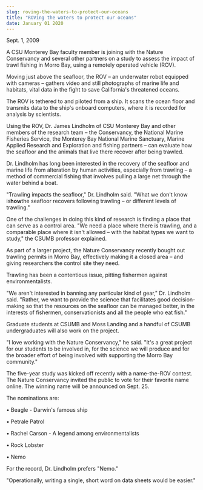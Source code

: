 ```yaml
---
slug: roving-the-waters-to-protect-our-oceans
title: "ROVing the waters to protect our oceans"
date: January 01 2020
---
```


<p>Sept. 1, 2009
</p><p>A CSU Monterey Bay faculty member is joining with the Nature Conservancy and several other partners on a study to assess the impact of trawl fishing in Morro Bay, using a remotely operated vehicle (ROV).
</p><p>Moving just above the seafloor, the ROV – an underwater robot equipped with cameras – gathers video and still photographs of marine life and habitats, vital data in the fight to save California's threatened oceans.
</p><p>The ROV is tethered to and piloted from a ship. It scans the ocean floor and transmits data to the ship's onboard computers, where it is recorded for analysis by scientists.
</p><p>Using the ROV, Dr. James Lindholm of CSU Monterey Bay and other members of the research team – the Conservancy, the National Marine Fisheries Service, the Monterey Bay National Marine Sanctuary, Marine Applied Research and Exploration and fishing partners – can evaluate how the seafloor and the animals that live there recover after being trawled.
</p><p>Dr. Lindholm has long been interested in the recovery of the seafloor and marine life from alteration  by human activities, especially from trawling – a method of commercial fishing that involves pulling a large net through the water behind a boat.
</p><p>"Trawling impacts the seafloor," Dr. Lindholm said. "What we don't know is<strong>how</strong>the seafloor recovers following trawling – or different levels of trawling."
</p><p>One of the challenges in doing this kind of research is finding a place that can serve as a control area. "We need a place where there is trawling, and a comparable place where it isn't allowed – with the habitat types we want to study," the CSUMB professor explained.
</p><p>As part of a larger project, the Nature Conservancy recently bought out trawling permits in Morro Bay, effectively making it a closed area – and giving researchers the control site they need.
</p><p>Trawling has been a contentious issue, pitting fishermen against environmentalists.
</p><p>"We aren't interested in banning any particular kind of gear," Dr. Lindholm said. "Rather, we want to provide the science that facilitates good decision-making so that the resources on the seafloor can be managed better, in the interests of fishermen, conservationists and all the people who eat fish."
</p><p>Graduate students at CSUMB and Moss Landing and a handful of CSUMB undergraduates will also work on the project.
</p><p>"I love working with the Nature Conservancy," he said. "It's a great project for our students to be involved in, for the science we will produce and for the broader effort of being involved with supporting the Morro Bay community."
</p><p>The five-year study was kicked off recently with a name-the-ROV contest. The Nature Conservancy invited the public to vote for their favorite name online. The winning name will be announced on Sept. 25.
</p><p>The nominations are:
</p><p>• Beagle - Darwin's famous ship
</p><p>• Petrale Patrol
</p><p>• Rachel Carson - A legend among environmentalists
</p><p>• Rock Lobster
</p><p>• Nemo
</p><p>For the record, Dr. Lindholm prefers "Nemo."
</p><p>"Operationally, writing a single, short word on data sheets would be easier."
</p>
